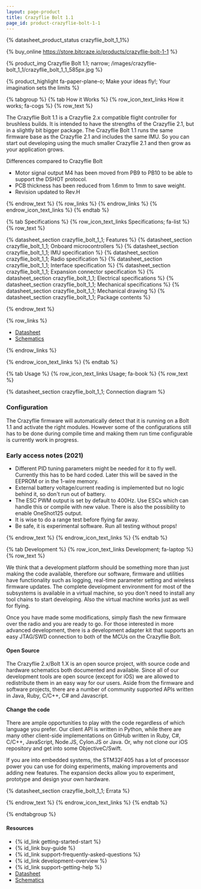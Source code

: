 ```yaml
---
layout: page-product
title: Crazyflie Bolt 1.1
page_id: product-crazyflie-bolt-1-1
---
```


{% datasheet_product_status crazyflie_bolt_1_1%}

{% buy_online https://store.bitcraze.io/products/crazyflie-bolt-1-1 %}

{% product_img Crazyflie Bolt 1.1; narrow; /images/crazyflie-bolt_1_1/crazyflie_bolt_1_1_585px.jpg %}

{% product_highlight
fa-paper-plane-o;
Make your ideas fly!; Your imagination sets the limits
%}

{% tabgroup %}
{% tab How it Works %}
{% row_icon_text_links How it works; fa-cogs %}
{% row_text %}

The Crazyflie Bolt 1.1 is a Crazyflie 2.x compatible flight controller for brushless builds. It is intended to have the strengths of the
Crazyflie 2.1, but in a slightly bit bigger package. The Crazyflie Bolt 1.1 runs the same firmware base as the Crazyflie 2.1 and includes
the same IMU. So you can start out developing using the much smaller Crazyflie 2.1 and then grow as your application grows.

Differences compared to Crazyflie Bolt
* Motor signal output M4 has been moved from PB9 to PB10 to be able to support the DSHOT protocol.
* PCB thickness has been reduced from 1.6mm to 1mm to save weight.
* Revision updated to Rev.H


{% endrow_text %}
{% row_links %}
{% endrow_links %}
{% endrow_icon_text_links %}
{% endtab %}

{% tab Specifications %}
{% row_icon_text_links Specifications; fa-list %}
{% row_text %}

{% datasheet_section crazyflie_bolt_1_1; Features %}
{% datasheet_section crazyflie_bolt_1_1; Onboard microcontrollers %}
{% datasheet_section crazyflie_bolt_1_1; IMU specification %}
{% datasheet_section crazyflie_bolt_1_1; Radio specification %}
{% datasheet_section crazyflie_bolt_1_1; Interface specification %}
{% datasheet_section crazyflie_bolt_1_1; Expansion connector specification %}
{% datasheet_section crazyflie_bolt_1_1; Electrical specifications %}
{% datasheet_section crazyflie_bolt_1_1; Mechanical specifications %}
{% datasheet_section crazyflie_bolt_1_1; Mechanical drawing %}
{% datasheet_section crazyflie_bolt_1_1; Package contents %}

{% endrow_text %}

{% row_links %}

* [Datasheet](/documentation/hardware/crazyflie_bolt_1_1/crazyflie_bolt_1_1-datasheet.pdf)
* [Schematics](/documentation/hardware/crazyflie_bolt_1_1/crazyflie_bolt_1_1_revh.pdf)

{% endrow_links %}

{% endrow_icon_text_links %}
{% endtab %}

{% tab Usage %}
{% row_icon_text_links Usage; fa-book %}
{% row_text %}

{% datasheet_section crazyflie_bolt_1_1; Connection diagram %}

### Configuration

The Crazyflie firmware will automatically detect that it is running on a Bolt 1.1 and activate the right modules. However some of the configurations still has to be done during compile time and making them run time configurable is currently work in progress.

### Early access notes (2021)
* Different PID tuning parameters might be needed for it to fly well. Currently this has to be hard coded. Later this will be saved in the EEPROM or in the 1-wire memory.
* External battery voltage/current reading is implemented but no logic behind it, so don't run out of battery.
* The ESC PWM output is set by default to 400Hz. Use ESCs which can handle this or compile with new value. There is also the possibility to enable OneShot125 output.
* It is wise to do a range test before flying far away.
* Be safe, it is experimental software. Run all testing without props!

{% endrow_text %}
{% endrow_icon_text_links %}
{% endtab %}


{% tab Development %}
{% row_icon_text_links Development;  fa-laptop %}
{% row_text %}

We think that a development platform should be something more than
just making the code available, therefore our software, firmware
and utilities have functionality such as logging, real-time parameter setting and
wireless firmware updates. The complete development environment for
most of the subsystems is available in a virtual machine, so you
don't need to install any tool chains to start developing. Also the
virtual machine works just as well for flying.

Once you have made some modifications, simply flash the new firmware
over the radio and you are ready to go.
For those interested in more advanced development, there is a
development adapter kit that supports an easy JTAG/SWD connection to
both of the MCUs on the Crazyflie Bolt.

#### Open Source

The Crazyflie 2.x/Bolt 1.X is an open source project, with source code and
hardware schematics both documented and available.
Since all of our development tools are open source (except for iOS) we are
allowed to redistribute them in an easy way for our users. Aside from the
firmware and software projects, there are a number of community
supported APIs written in Java, Ruby, C/C++, C# and Javascript.

#### Change the code

There are ample opportunities to play with the code regardless of which language you prefer.
Our client API is written in Python, while there are many other client-side implementations on GitHub written
in Ruby, C#, C/C++, JavaScript, Node.JS, Cylon.JS or Java.
Or, why not clone our iOS repository and get into some ObjectiveC/Swift.

If you are into embedded systems, the STM32F405 has a lot of processor power you can use for doing experiments, making improvements and adding new features. The expansion decks allow you to experiment, prototype and design your own hardware.

{% datasheet_section crazyflie_bolt_1_1; Errata %}

{% endrow_text %}
{% endrow_icon_text_links %}
{% endtab %}

{% endtabgroup %}

#### Resources

- {% id_link getting-started-start %}
- {% id_link buy-guide %}
- {% id_link support-frequently-asked-questions %}
- {% id_link development-overview %}
- {% id_link support-getting-help %}
- [Datasheet](/documentation/hardware/crazyflie_bolt_1_1/crazyflie_bolt_1_1-datasheet.pdf)
- [Schematics](/documentation/hardware/crazyflie_bolt_1_1/crazyflie_bolt_1_1_revh.pdf)
